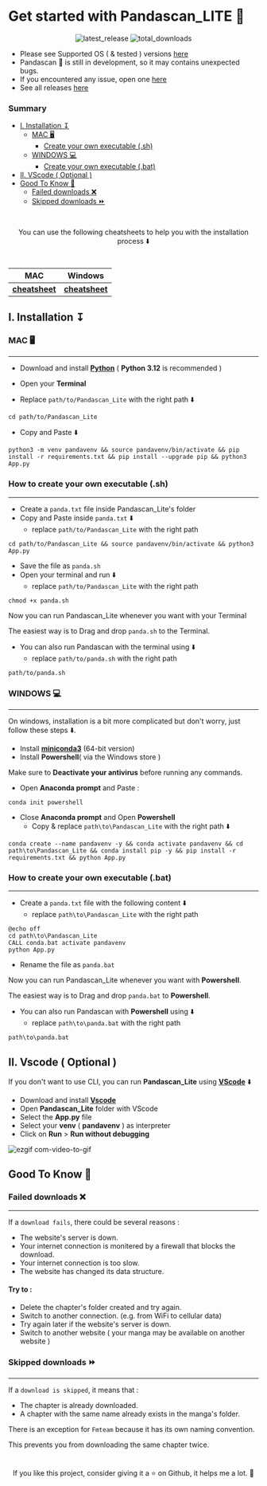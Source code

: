 # Get started with Pandascan_LITE 🐼

<div align="center">

![latest_release](https://img.shields.io/github/v/release/CAprogs/PandaScan?label=latest%20release)
![total_downloads](https://img.shields.io/github/downloads/CAprogs/PandaScan/total?color=purple)

</div>

- Please see Supported OS ( & tested ) versions [here](https://github.com/CAprogs/PandaScan/blob/main/docs/EN/README.en.md#compatibility-)
- Pandascan 🐼 is still in development, so it may contains unexpected bugs.
- If you encountered any issue, open one [here](https://github.com/CAprogs/PandaScan/issues)
- See all releases [here](https://github.com/CAprogs/PandaScan/releases)


### Summary

- [I. Installation ↧](#i-installation-↧)
    - [MAC 🖥️](#mac-🖥️)
        - [Create your own executable (.sh)](#how-to-create-your-own-executable-sh)
    - [WINDOWS 💻](#windows-💻)
        - [Create your own executable (.bat)](#how-to-create-your-own-executable-bat)
- [II. VScode ( Optional )](#ii-vscode--optional)
- [Good To Know 📝](#good-to-know-📝)
    - [Failed downloads ❌](#failed-downloads-❌)
    - [Skipped downloads ⏩](#skipped-downloads-⏩)

#
<div align="center">
You can use the following cheatsheets to help you with the installation process ⬇️

#

| <div align="center">MAC</div>  | <div align="center">Windows</div>
| :-------- | :-------
[**cheatsheet**](cheatsheets/Mac.txt) | [**cheatsheet**](cheatsheets/Windows.txt)
</div>

## **I. Installation ↧**

### MAC 🖥️
---

- Download and install [**Python**](https://www.python.org/downloads/) ( **Python 3.12** is recommended )

- Open your **Terminal**
  
- Replace `path/to/Pandascan_Lite` with the right path ⬇️
```
cd path/to/Pandascan_Lite
```
- Copy and Paste ⬇️
```
python3 -m venv pandavenv && source pandavenv/bin/activate && pip install -r requirements.txt && pip install --upgrade pip && python3 App.py
```

### How to create your own executable (.sh)
---

- Create a `panda.txt` file inside Pandascan_Lite's folder
- Copy and Paste inside `panda.txt` ⬇️
    - replace `path/to/Pandascan_Lite` with the right path
```
cd path/to/Pandascan_Lite && source pandavenv/bin/activate && python3 App.py
```
- Save the file as `panda.sh`
- Open your terminal and run ⬇️
    - replace `path/to/Pandascan_Lite` with the right path

```
chmod +x panda.sh
```

Now you can run Pandascan_Lite whenever you want with your Terminal

The easiest way is to Drag and drop `panda.sh` to the Terminal.

- You can also run Pandascan with the terminal using ⬇️
    - replace `path/to/panda.sh` with the right path
```
path/to/panda.sh
```

### WINDOWS 💻
---
On windows, installation is a bit more complicated but don't worry, just follow these steps ⬇️.

- Install [**miniconda3**](https://repo.anaconda.com/miniconda/Miniconda3-latest-Windows-x86_64.exe) (64-bit version)
- Install **Powershell**( via the Windows store )

Make sure to **Deactivate your antivirus** before running any commands.

- Open **Anaconda prompt** and Paste :
```
conda init powershell
```
- Close **Anaconda prompt** and Open **Powershell**
    - Copy & replace `path\to\Pandascan_Lite` with the right path ⬇️
```
conda create --name pandavenv -y && conda activate pandavenv && cd path\to\Pandascan_Lite && conda install pip -y && pip install -r requirements.txt && python App.py
```

### How to create your own executable (.bat)
---

- Create a `panda.txt` file with the following content ⬇️
     - replace `path\to\Pandascan_Lite` with the right path
```
@echo off
cd path\to\Pandascan_Lite
CALL conda.bat activate pandavenv
python App.py
```
- Rename the file as `panda.bat`

Now you can run Pandascan_Lite whenever you want with **Powershell**.

The easiest way is to Drag and drop `panda.bat` to **Powershell**.

- You can also run Pandascan with **Powershell** using ⬇️
    - replace `path\to\panda.bat` with the right path
```
path\to\panda.bat
```

## **II. Vscode ( Optional )**

If you don't want to use CLI, you can run **Pandascan_Lite** using [**VScode**](https://code.visualstudio.com/) ⬇️

- Download and install [**Vscode**](https://code.visualstudio.com/)
- Open **Pandascan_Lite** folder with VScode
- Select the **App.py** file
- Select your **venv** ( **pandavenv** ) as interpreter
- Click on **Run** > **Run without debugging**

![ezgif com-video-to-gif](https://github.com/CAprogs/PandaScan/assets/104645407/83a7d7db-f17d-4929-b0ff-01a603be0ea9)

## Good To Know 📝

### Failed downloads ❌
---
If a `download fails`, there could be several reasons :
- The website's server is down.
- Your internet connection is monitered by a firewall that blocks the download.
- Your internet connection is too slow.
- The website has changed its data structure.

#### Try to :
- Delete the chapter's folder created and try again.
- Switch to another connection. (e.g. from WiFi to cellular data)
- Try again later if the website's server is down.
- Switch to another website ( your manga may be available on another website )

### Skipped downloads ⏩
---
If a `download is skipped`, it means that :
- The chapter is already downloaded.
- A chapter with the same name already exists in the manga's folder.

There is an exception for `Fmteam` because it has its own naming convention.

This prevents you from downloading the same chapter twice.


#
<div align=center>
If you like this project, consider giving it a ⭐️ on Github, it helps me a lot. 🫶
</div>